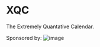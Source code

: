 # XQC
The Extremely Quantative Calendar.

Sponsored by:
![image](https://github.com/user-attachments/assets/a565830c-8475-42f0-a68c-739b2034c026)
